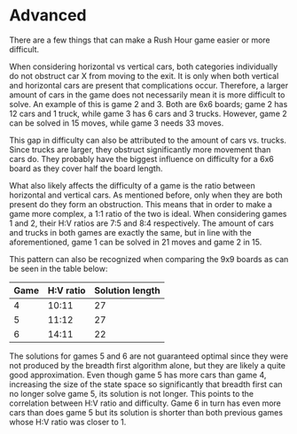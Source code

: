 # Advanced

There are a few things that can make a Rush Hour game easier or more difficult.

When considering horizontal vs vertical cars, both categories individually do not obstruct car X from moving to the exit. It is only when both vertical and horizontal cars are present that complications occur. 
Therefore, a larger amount of cars in the game does not necessarily mean it is more difficult to solve. An example of this is game 2 and 3. Both are 6x6 boards; game 2 has 12 cars and 1 truck, while game 3 has 6 cars and 3 trucks. However, game 2 can be solved in 15 moves, while game 3 needs 33 moves. 

This gap in difficulty can also be attributed to the amount of cars vs. trucks. Since trucks are larger, they obstruct significantly more movement than cars do. They probably have the biggest influence on difficulty for a 6x6 board as they cover half the board length.

What also likely affects the difficulty of a game is the ratio between horizontal and vertical cars. As mentioned before, only when they are both present do they form an obstruction. This means that in order to make a game more complex, a 1:1 ratio of the two is ideal. 
When considering games 1 and 2, their H:V ratios are 7:5 and 8:4 respectively. The amount of cars and trucks in both games are exactly the same, but in line with the aforementioned, game 1 can be solved in 21 moves and game 2 in 15. 

This pattern can also be recognized when comparing the 9x9 boards as can be seen in the table below:

| Game  | H:V ratio | Solution length  |
| ----- |-----------| -----------------|
| 4     | 10:11     | 27               |
| 5     | 11:12     | 27               |
| 6     | 14:11     | 22               |

The solutions for games 5 and 6 are not guaranteed optimal since they were not produced by the breadth first algorithm alone, but they are likely a quite good approximation.
Even though game 5 has more cars than game 4, increasing the size of the state space so significantly that breadth first can no longer solve game 5, its solution is not longer.
This points to the correlation between H:V ratio and difficulty. Game 6 in turn has even more cars than does game 5 but its solution is shorter than both previous games whose H:V ratio was closer to 1.